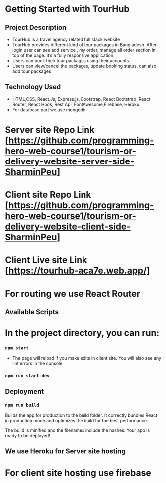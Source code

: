# Getting Started with TourHub

## Project Description
* TourHub is a travel agency related full stack website
*	TourHub provides different kind of tour packages in Bangladesh. After login user can see add service , my order, manage all order section in top of the page. It’s a fully responsive application.
*	Users can book their tour packages using their accounts.
*	Users can view/cancel the packages, update booking status, can also add tour packages

##	Technology Used 

* HTML,CSS, React.Js, Express.js, Bootstrap, React Bootstrap ,React Router, React Hook, Rest Api, FontAwesome,Firebase, Heroku.
* For database part we use mongodb


<!-- # server Live site Link [https://we-care-healthcare.netlify.app/] -->
# Server site Repo Link [https://github.com/programming-hero-web-course1/tourism-or-delivery-website-server-side-SharminPeu]
# Client site Repo Link [https://github.com/programming-hero-web-course1/tourism-or-delivery-website-client-side-SharminPeu]
# Client Live site Link [https://tourhub-aca7e.web.app/]


# For routing we use React Router

## Available Scripts

# In the project directory, you can run:

### `npm start`
* The page will reload if you make edits in client site.
You will also see any lint errors in the console.
### `npm run start-dev`

## Deployment

### ` npm run build `
Builds the app for production to the build folder.
It correctly bundles React in production mode and optimizes the build for the best performance.

The build is minified and the filenames include the hashes.
Your app is ready to be deployed!
 ## We use Heroku for Server site hosting
 # For client site hosting use firebase 

